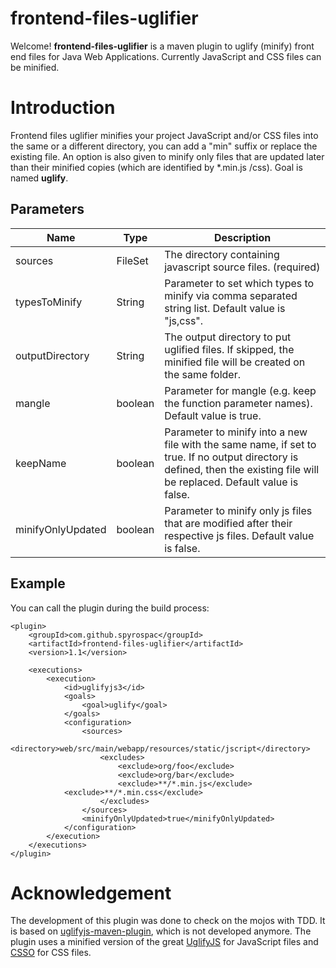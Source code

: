 # frontend-files-uglifier

Welcome! **frontend-files-uglifier** is a maven plugin to uglify (minify) front end files for Java Web Applications. Currently  JavaScript and CSS files can be minified.

# Introduction

Frontend files uglifier minifies your project JavaScript and/or CSS files into the same or a different directory, you can add a "min" suffix or replace the existing file. An option is also given to minify only files that are updated later than their minified copies (which are identified by *.min.js /css).
Goal is named **uglify**.

## Parameters

Name             |Type    |Description
-----------------|--------|--------------------------------------
sources          |FileSet |The directory containing javascript source files. (required)
typesToMinify    |String  |Parameter to set which types to minify via comma separated string list. Default value is "js,css".
outputDirectory  |String  |The output directory to put uglified files. If skipped, the minified file will be created on the same folder.
mangle|boolean  |Parameter for mangle (e.g. keep the function parameter names). Default value is true.
keepName|boolean  |Parameter to minify into a new file with the same name, if set to true. If no output directory is defined, then the existing file will be replaced.  Default value is false.
minifyOnlyUpdated|boolean  |Parameter to minify only js files that are modified after their respective js files. Default value is false.

## Example

You can call the plugin during the build process:

    <plugin>  
	    <groupId>com.github.spyrospac</groupId>  
	    <artifactId>frontend-files-uglifier</artifactId>  
	    <version>1.1</version>  
	  
	    <executions>  
	        <execution>  
	            <id>uglifyjs3</id>  
	            <goals>  
	                <goal>uglify</goal>  
	            </goals>  
	            <configuration>  
	                <sources>  
	                    <directory>web/src/main/webapp/resources/static/jscript</directory>  
	                    <excludes>  
	                        <exclude>org/foo</exclude>  
	                        <exclude>org/bar</exclude>  
	                        <exclude>**/*.min.js</exclude>
				<exclude>**/*.min.css</exclude>
	                    </excludes>  
	                </sources>  
	                <minifyOnlyUpdated>true</minifyOnlyUpdated>  
	            </configuration>  
	        </execution>  
	    </executions>  
	</plugin>



# Acknowledgement

The development of this plugin was done to check on the mojos with TDD. It is based on [uglifyjs-maven-plugin](https://github.com/tqh/uglifyjs-maven-plugin), which is not developed anymore. The plugin uses a minified version of the great [UglifyJS](https://github.com/mishoo/UglifyJS) for JavaScript files and [CSSO](https://github.com/css/csso) for CSS files.
